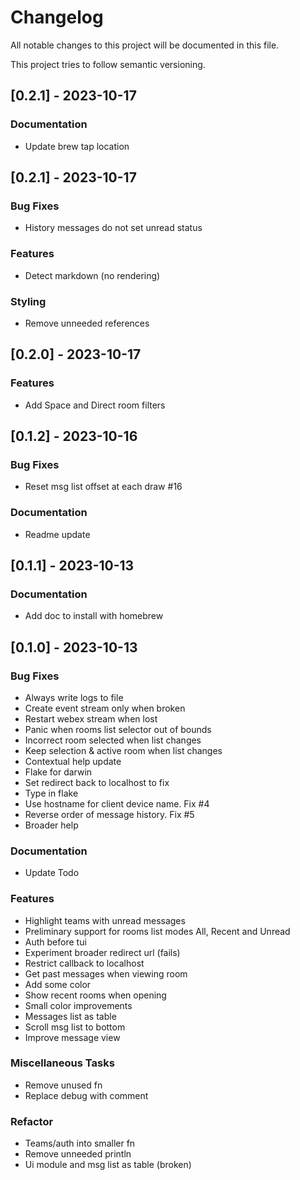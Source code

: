 # Changelog

All notable changes to this project will be documented in this file.

This project tries to follow semantic versioning.

## [0.2.1] - 2023-10-17

### Documentation

- Update brew tap location

## [0.2.1] - 2023-10-17

### Bug Fixes

- History messages do not set unread status

### Features

- Detect markdown (no rendering)

### Styling

- Remove unneeded references

## [0.2.0] - 2023-10-17

### Features

- Add Space and Direct room filters

## [0.1.2] - 2023-10-16

### Bug Fixes

- Reset msg list offset at each draw #16

### Documentation

- Readme update

## [0.1.1] - 2023-10-13

### Documentation

- Add doc to install with homebrew

## [0.1.0] - 2023-10-13

### Bug Fixes

- Always write logs to file
- Create event stream only when broken
- Restart webex stream when lost
- Panic when rooms list selector out of bounds
- Incorrect room selected when list changes
- Keep selection & active room when list changes
- Contextual help update
- Flake for darwin
- Set redirect back to localhost to fix
- Type in flake
- Use hostname for client device name. Fix #4
- Reverse order of message history. Fix #5
- Broader help

### Documentation

- Update Todo

### Features

- Highlight teams with unread messages
- Preliminary support for rooms list modes All, Recent and Unread
- Auth before tui
- Experiment broader redirect url (fails)
- Restrict callback to localhost
- Get past messages when viewing room
- Add some color
- Show recent rooms when opening
- Small color improvements
- Messages list as table
- Scroll msg list to bottom
- Improve message view

### Miscellaneous Tasks

- Remove unused fn
- Replace debug with comment

### Refactor

- Teams/auth into smaller fn
- Remove unneeded println
- Ui module and msg list as table (broken)

<!-- generated by git-cliff -->

